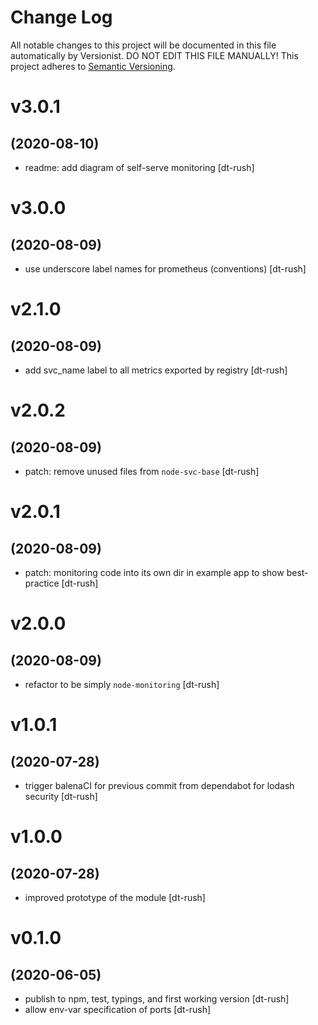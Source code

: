 # Change Log

All notable changes to this project will be documented in this file
automatically by Versionist. DO NOT EDIT THIS FILE MANUALLY!
This project adheres to [Semantic Versioning](http://semver.org/).

# v3.0.1
## (2020-08-10)

* readme: add diagram of self-serve monitoring [dt-rush]

# v3.0.0
## (2020-08-09)

* use underscore label names for prometheus (conventions) [dt-rush]

# v2.1.0
## (2020-08-09)

* add svc_name label to all metrics exported by registry [dt-rush]

# v2.0.2
## (2020-08-09)

* patch: remove unused files from `node-svc-base` [dt-rush]

# v2.0.1
## (2020-08-09)

* patch: monitoring code into its own dir in example app to show best-practice [dt-rush]

# v2.0.0
## (2020-08-09)

* refactor to be simply `node-monitoring` [dt-rush]

# v1.0.1
## (2020-07-28)

* trigger balenaCI for previous commit from dependabot for lodash security [dt-rush]

# v1.0.0
## (2020-07-28)

* improved prototype of the module [dt-rush]

# v0.1.0
## (2020-06-05)

* publish to npm, test, typings, and first working version [dt-rush]
* allow env-var specification of ports [dt-rush]
